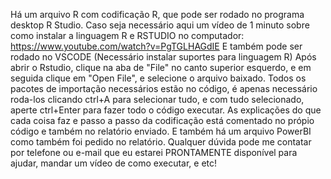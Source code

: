 Há um arquivo R com codificação R, que pode ser rodado no programa desktop R Studio. Caso seja necessário aqui um vídeo de 1 minuto sobre como instalar a linguagem R e RSTUDIO no 
computador: https://www.youtube.com/watch?v=PgTGLHAGdIE
E também pode ser rodado no VSCODE (Necessário instalar suportes para linguagem R)
Após abrir o Rstudio, clique na aba de "File" no canto superior esquerdo, e em seguida clique em "Open File", e selecione o arquivo baixado.
Todos os pacotes de importação necessários estão no código, é apenas necessário roda-los clicando ctrl+A para selecionar tudo, e com tudo selecionado, aperte ctrl+Enter para fazer todo o código executar.
As explicações do que cada coisa faz e passo a passo da codificação está comentado no própio código e também no relatório enviado.
E também há um arquivo PowerBI como também foi pedido no relatório.
Qualquer dúvida pode me contatar por telefone ou e-mail que eu estarei PRONTAMENTE disponível para ajudar, mandar um vídeo de como executar, e etc!
